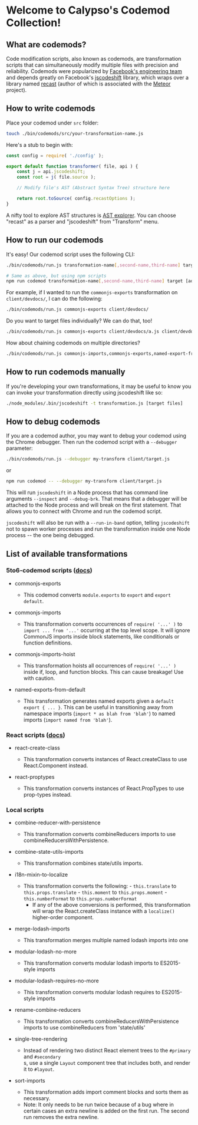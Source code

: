 # Welcome to Calypso's Codemod Collection!

## What are codemods?

Code modification scripts, also known as codemods, are transformation scripts that can simultaneously modify multiple files with precision and reliability. Codemods were popularized by [Facebook's engineering team](https://medium.com/@cpojer/effective-javascript-codemods-5a6686bb46fb) and depends greatly on Facebook's [jscodeshift](https://github.com/facebook/jscodeshift) library, which wraps over a library named [recast](https://github.com/benjamn/recast) (author of which is associated with the [Meteor](https://www.meteor.com/) project).

## How to write codemods

Place your codemod under `src` folder:
```bash
touch ./bin/codemods/src/your-transformation-name.js
```

Here's a stub to begin with:
```js
const config = require( './config' );

export default function transformer( file, api ) {
	const j = api.jscodeshift;
	const root = j( file.source );

	// Modify file's AST (Abstract Syntax Tree) structure here

	return root.toSource( config.recastOptions );
}
```

A nifty tool to explore AST structures is [AST explorer](https://astexplorer.net/).
You can choose "recast" as a parser and "jscodeshift" from "Transform" menu.

## How to run our codemods

It's easy! Our codemod script uses the following CLI:

```bash
./bin/codemods/run.js transformation-name[,second-name,third-name] target [additional targets]
```

```bash
# Same as above, but using npm scripts
npm run codemod transformation-name[,second-name,third-name] target [additional targets]
```

For example, if I wanted to run the `commonjs-exports` transformation on `client/devdocs/`, I can do the following:

```bash
./bin/codemods/run.js commonjs-exports client/devdocs/
```

Do you want to target files individually? We can do that, too!

```bash
./bin/codemods/run.js commonjs-exports client/devdocs/a.js client/devdocs/b.js client/devdocs/c.js
```

How about chaining codemods on multiple directories?

```bash
./bin/codemods/run.js commonjs-imports,commonjs-exports,named-export-from-default client/blocks/ client/components/
```

## How to run codemods manually

If you're developing your own transformations, it may be useful to know you can invoke your transformation directly using jscodeshift like so:

```bash
./node_modules/.bin/jscodeshift -t transformation.js [target files]
```

## How to debug codemods

If you are a codemod author, you may want to debug your codemod using the Chrome debugger. Then
run the codemod script with a `--debugger` parameter:
```bash
./bin/codemods/run.js --debugger my-transform client/target.js
```
or
```bash
npm run codemod -- --debugger my-transform client/target.js
```
This will run `jscodeshift` in a Node process that has command line arguments `--inspect` and
`--debug-brk`. That means that a debugger will be attached to the Node process and will break on
the first statement. That allows you to connect with Chrome and run the codemod script.

`jscodeshift` will also be run with a `--run-in-band` option, telling `jscodeshift` not to spawn
worker processes and run the transformation inside one Node process -- the one being debugged.

## List of available transformations

### 5to6-codemod scripts ([docs](https://github.com/5to6/5to6-codemod#transforms))

- commonjs-exports
	- This codemod converts `module.exports` to `export` and `export default`.

- commonjs-imports
	- This transformation converts occurrences of `require( '...' )` to `import ... from '...'` occurring at the top level scope. It will ignore CommonJS imports inside block statements, like conditionals or function definitions.

- commonjs-imports-hoist
	- This transformation hoists all occurrences of `require( '...' )` inside if, loop, and function blocks. This can cause breakage! Use with caution.

- named-exports-from-default
	- This transformation generates named exports given a `default export { ... }`. This can be useful in transitioning away from namespace imports (`import * as blah from 'blah'`) to named imports (`import named from 'blah'`).

### React scripts ([docs](https://github.com/reactjs/react-codemod))

- react-create-class
	- This transformation converts instances of React.createClass to use React.Component instead.

- react-proptypes
	- This transformation converts instances of React.PropTypes to use prop-types instead.

### Local scripts
- combine-reducer-with-persistence
	- This transformation converts combineReducers imports to use combineReducersWithPersistence.

- combine-state-utils-imports
	- This transformation combines state/utils imports.

- i18n-mixin-to-localize
  - This transformation converts the following:
		- `this.translate` to `this.props.translate`
		- `this.moment` to `this.props.moment`
		- `this.numberFormat` to `this.props.numberFormat`
	- If any of the above conversions is performed, this transformation will wrap the React.createClass instance with a `localize()` higher-order component.

- merge-lodash-imports
	- This transformation merges multiple named lodash imports into one

-	modular-lodash-no-more
	- This transformation converts modular lodash imports to ES2015-style imports

- modular-lodash-requires-no-more
	- This transformation converts modular lodash requires to ES2015-style imports

- rename-combine-reducers
	- This transformation converts combineReducersWithPersistence imports to use combineReducers from 'state/utils'

- single-tree-rendering
	- Instead of rendering two distinct React element trees to the `#primary` and `#secondary` <div>s,
	use a single `Layout` component tree that includes both, and render it to `#layout`.

- sort-imports
	- This transformation adds import comment blocks and sorts them as necessary.
	- Note: It only needs to be run twice because of a bug where in certain cases an extra newline is added
	on the first run.  The second run removes the extra newline.
